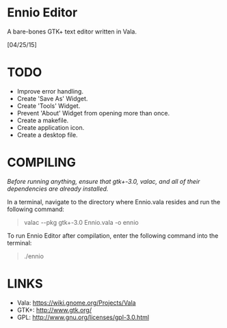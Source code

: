 # Ennio Editor
A bare-bones GTK+ text editor written in Vala.

[04/25/15]

# TODO
* Improve error handling.
* Create 'Save As' Widget.
* Create 'Tools' Widget.
* Prevent 'About' Widget from opening more than once.
* Create a makefile.
* Create application icon.
* Create a desktop file.

# COMPILING
_Before running anything, ensure that gtk+-3.0, valac, and all of their dependencies are already installed._

In a terminal, navigate to the directory where Ennio.vala resides and run the following command:

> valac --pkg gtk+-3.0 Ennio.vala -o ennio

To run Ennio Editor after compilation, enter the following command into the terminal:

> ./ennio

# LINKS
* Vala: https://wiki.gnome.org/Projects/Vala
* GTK+: http://www.gtk.org/
* GPL: http://www.gnu.org/licenses/gpl-3.0.html

